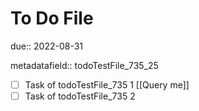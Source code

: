 # To Do File

due:: 2022-08-31

metadatafield:: todoTestFile_735\_25

- [ ] Task of todoTestFile_735 1 [[Query me]]
- [ ] Task of todoTestFile_735 2
